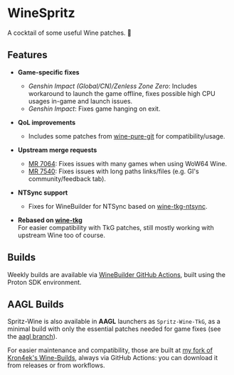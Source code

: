 # WineSpritz
A cocktail of some useful Wine patches. 🍹

## Features

- **Game-specific fixes**
  - *Genshin Impact (Global/CN)/Zenless Zone Zero*: Includes workaround to launch the game offline, fixes possible high CPU usages in-game and launch issues.
  - *Genshin Impact*: Fixes game hanging on exit. 

- **QoL improvements**  
  - Includes some patches from [wine-pure-git](https://aur.archlinux.org/packages/wine-pure-git) for compatibility/usage.

- **Upstream merge requests**  
  - [MR 7064](https://gitlab.winehq.org/wine/wine/-/merge_requests/7064): Fixes issues with many games when using WoW64 Wine.
  - [MR 7540](https://gitlab.winehq.org/wine/wine/-/merge_requests/7540): Fixes issues with long paths links/files (e.g. GI's community/feedback tab).

- **NTSync support**
  - Fixes for WineBuilder for NTSync based on [wine-tkg-ntsync](https://github.com/Kron4ek/wine-tkg/tree/ntsync).

- **Rebased on [wine-tkg](https://github.com/Kron4ek/wine-tkg)**  
  For easier compatibility with TkG patches, still mostly working with upstream Wine too of course.

## Builds

Weekly builds are available via [WineBuilder GitHub Actions](https://github.com/NelloKudo/WineBuilder/actions), built using the Proton SDK environment.

## AAGL Builds

Spritz-Wine is also available in **AAGL** launchers as `Spritz-Wine-TkG`, as a minimal build with only the essential patches needed for game fixes (see the [aagl branch](https://github.com/NelloKudo/WineSpritz/tree/aagl)).

For easier maintenance and compatibility, those are built at [my fork of Kron4ek's Wine-Builds](https://github.com/NelloKudo/Wine-Builds), always via GitHub Actions: you can download it from releases or from workflows.
